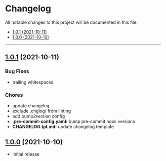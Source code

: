 # Changelog

All notable changes to this project will be documented in this file.

- [1.0.1 (2021-10-11)](#101-2021-10-11)
- [1.0.0 (2021-10-10)](#100-2021-10-10)

---

<a name="1.0.1"></a>
## [1.0.1](https://github.com/aisbergg/ansible-role-nginx/compare/v1.0.0...v1.0.1) (2021-10-11)

### Bug Fixes

- trailing whitespaces

### Chores

- update changelog
- exclude .chglog/ from linting
- add bump2version config
- **.pre-commit-config.yaml:** bump pre-commit hook versions
- **CHANGELOG.tpl.md:** update changelog template


<a name="1.0.0"></a>
## [1.0.0]() (2021-10-10)

- Initial release
